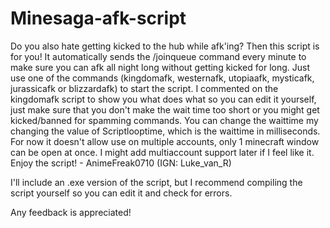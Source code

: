 # Minesaga-afk-script
Do you also hate getting kicked to the hub while afk'ing?
Then this script is for you! 
It automatically sends the /joinqueue command every minute to make sure you can afk all night long without getting kicked for long.
Just use one of the commands (kingdomafk, westernafk, utopiaafk, mysticafk, jurassicafk or blizzardafk) to start the script.
I commented on the kingdomafk script to show you what does what so you can edit it yourself, just make sure that you don't make the wait time too short or you might get kicked/banned for spamming commands.
You can change the waittime my changing the value of Scriptlooptime, which is the waittime in milliseconds.
For now it doesn't allow use on multiple accounts, only 1 minecraft window can be open at once. I might add multiaccount support later if I feel like it.
Enjoy the script! - AnimeFreak0710 (IGN: Luke_van_R)

I'll include an .exe version of the script, but I recommend compiling the script yourself so you can edit it and check for errors.

Any feedback is appreciated!
